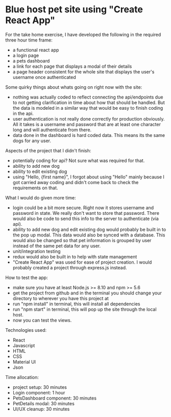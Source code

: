 # Blue host pet site using "Create React App"

For the take home exercise, I have developed the following in the required three hour time frame:
  - a functional react app
  - a login page
  - a pets dashboard
  - a link for each page that displays a modal of their details
  - a page header consistent for the whole site that displays the user's username once authenticated

Some quirky things about whats going on right now with the site:
  - nothing was actually coded to reflect connecting the api/endpoints due to not getting clarification in time about how that should be handled.  But the data is modeled in a similar way that would be easy to finish coding in the api.
  - user authentication is not really done correctly for production obviously.  All it takes is a username and password that are at least one character long and will authenticate from there.
  - data done in the dashboard is hard coded data.  This means its the same dogs for any user.
  
Aspects of the project that I didn't finish:
  - potentially coding for api? Not sure what was required for that.
  - ability to add new dog
  - ability to edit existing dog
  - using "Hello, {first name}", I forgot about using "Hello" mainly because I got carried away coding and didn't come back to check the requirements on that.
  
What I would do given more time:
  - login could be a bit more secure.  Right now it stores username and password in state.  We really don't want to store that password.  There would also be code to send this info to the server to authenticate (via api).
  - ability to add new dog and edit existing dog would probably be built in to the pop up modal.  This data would also be synced with a database.  This would also be changed so that pet information is grouped by user instead of the same pet data for any user.
  - unit/integration testing
  - redux would also be built in to help with state management
  - "Create React App" was used for ease of project creation.  I would probably created a project through express.js instead.
  
How to test the app:
  - make sure you have at least Node.js >= 8.10 and npm >= 5.6
  - get the project from github and in the terminal you should change your directory to wherever you have this project at
  - run "npm install" in terminal, this will install all dependencies
  - run "npm start" in terminal, this will pop up the site through the local host.
  - now you can test the views.
  
Technologies used:
  - React
  - Javascript
  - HTML
  - CSS
  - Material UI 
  - Json
  
Time allocation:
  - project setup: 30 minutes
  - Login component: 1 hour
  - PetsDashboard component: 30 minutes
  - PetDetails modal: 30 minutes
  - UI/UX cleanup: 30 minutes
